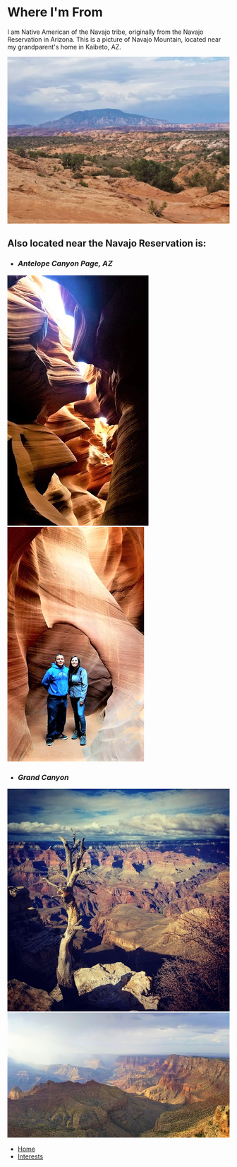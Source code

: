 # Where I'm From

I am Native American of the Navajo tribe, originally from the Navajo Reservation in Arizona.
This is a picture of Navajo Mountain, located near my grandparent's home in Kaibeto, AZ.

![Navajo Mountain](navajomt.jpeg)

## Also located near the Navajo Reservation is:

+ ### *Antelope Canyon Page, AZ*

![antcan1](antelopecan.jpg)
![antcan2](antcan3.jpg)

+ ### *Grand Canyon*

![grancan](grandcanyon.jpg)
![grancan2](grandcanyon2.jpg)

+ [Home](index.md)
+ [Interests](topic.md)
